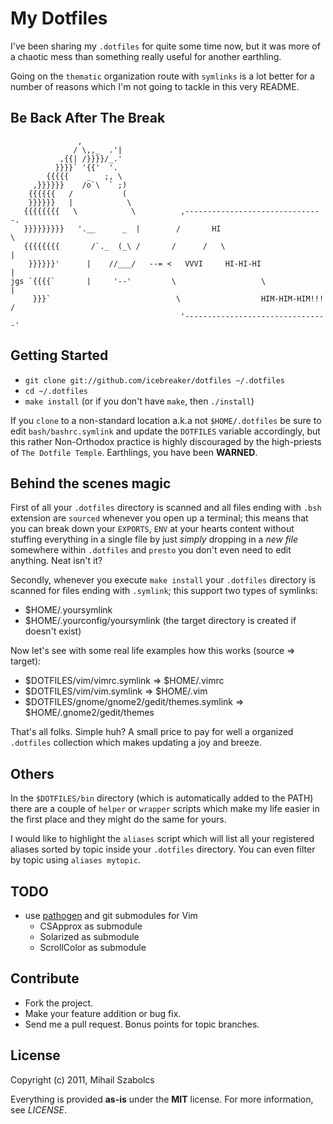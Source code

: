 My Dotfiles
===========
I've been sharing my `.dotfiles` for quite some time now, but it was more of a
chaotic mess than something really useful for another earthling.

Going on the `thematic` organization route with `symlinks` is a lot better for
a number of reasons which I'm not going to tackle in this very README.

Be Back After The Break
-----------------------
                   ,
                  / \,,_  .'|
               ,{{| /}}}}/_.'
              }}}}` '{{'  '.
            {{{{{    _   ;, \
         ,}}}}}}    /o`\  ` ;)
        {{{{{{   /           (
        }}}}}}   |            \
       {{{{{{{{   \            \          ,-------------------------------.
       }}}}}}}}}   '.__      _  |        /       HI                        \
       {{{{{{{{       /`._  (_\ /       /      /   \                        |
        }}}}}}'      |    //___/   --= <   VVVI     HI-HI-HI                |
    jgs `{{{{`       |     '--'         \                   \               |
         }}}`                            \                  HIM-HIM-HIM!!!  /
                                          '--------------------------------'

Getting Started
---------------
* `git clone git://github.com/icebreaker/dotfiles ~/.dotfiles`
* `cd ~/.dotfiles`
* `make install` (or if you don't have `make`, then `./install`)

If you `clone` to a non-standard location a.k.a not `$HOME/.dotfiles` be sure
to edit `bash/bashrc.symlink` and update the `DOTFILES` variable
accordingly, but this rather Non-Orthodox practice is highly discouraged by the 
high-priests of `The Dotfile Temple`. Earthlings, you have been **WARNED**.

Behind the scenes magic
-----------------------
First of all your `.dotfiles` directory is scanned and all files ending with `.bsh`
extension are `sourced` whenever you open up a terminal; this means that you can
break down your `EXPORTS`, `ENV` at your hearts content without stuffing everything
in a single file by just *simply* dropping in a *new file* somewhere within `.dotfiles`
and `presto` you don't even need to edit anything. Neat isn't it?

Secondly, whenever you execute `make install` your `.dotfiles` directory is scanned for 
files ending with `.symlink`; this support two types of symlinks:

* $HOME/.yoursymlink
* $HOME/.yourconfig/yoursymlink (the target directory is created if doesn't exist)

Now let's see with some real life examples how this works (source => target):

* $DOTFILES/vim/vimrc.symlink => $HOME/.vimrc
* $DOTFILES/vim/vim.symlink => $HOME/.vim
* $DOTFILES/gnome/gnome2/gedit/themes.symlink => $HOME/.gnome2/gedit/themes

That's all folks. Simple huh? A small price to pay for well a organized `.dotfiles`
collection which makes updating a joy and breeze.

Others
------
In the `$DOTFILES/bin` directory (which is automatically added to the PATH) there are
a couple of `helper` or `wrapper` scripts which make my life easier in the first place
and they might do the same for yours.

I would like to highlight the `aliases` script which will list all your registered aliases
sorted by topic inside your `.dotfiles` directory. You can even filter by topic using `aliases mytopic`.

TODO
----
- use [pathogen](git://github.com/tpope/vim-pathogen.git) and git submodules for Vim
	- CSApprox as submodule
	- Solarized as submodule
	- ScrollColor as submodule

Contribute
----------
* Fork the project.
* Make your feature addition or bug fix.
* Send me a pull request. Bonus points for topic branches.

License
-------
Copyright (c) 2011, Mihail Szabolcs

Everything is provided **as-is** under the **MIT** license. For more information,
see *LICENSE*.
